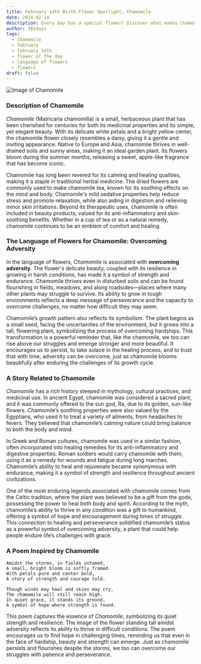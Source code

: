 ```yaml
---
title: February 14th Birth Flower Spotlight, Chamomile
date: 2024-02-14
description: Every day has a special flower! Discover what makes Chamomile unique as today’s birth flower and its symbolic meaning.
author: 365days
tags:
  - chamomile
  - february
  - february 14th
  - flower of the day
  - language of flowers
  - flowers
draft: false
---
```



![Image of Chamomile](https://cdn.pixabay.com/photo/2018/06/29/22/51/chamomile-3506765_640.jpg#center)


### Description of Chamomile

_Chamomile_ (Matricaria chamomilla) is a small, herbaceous plant that has been cherished for centuries for both its medicinal properties and its simple, yet elegant beauty. With its delicate white petals and a bright yellow center, the chamomile flower closely resembles a daisy, giving it a gentle and inviting appearance. Native to Europe and Asia, chamomile thrives in well-drained soils and sunny areas, making it an ideal garden plant. Its flowers bloom during the summer months, releasing a sweet, apple-like fragrance that has become iconic.

Chamomile has long been revered for its calming and healing qualities, making it a staple in traditional herbal medicine. The dried flowers are commonly used to make chamomile tea, known for its soothing effects on the mind and body. Chamomile's mild sedative properties help reduce stress and promote relaxation, while also aiding in digestion and relieving minor skin irritations. Beyond its therapeutic uses, chamomile is often included in beauty products, valued for its anti-inflammatory and skin-soothing benefits. Whether in a cup of tea or as a natural remedy, chamomile continues to be an emblem of comfort and healing.

### The Language of Flowers for Chamomile: Overcoming Adversity

In the language of flowers, _Chamomile_ is associated with **overcoming adversity**. The flower's delicate beauty, coupled with its resilience in growing in harsh conditions, has made it a symbol of strength and endurance. Chamomile thrives even in disturbed soils and can be found flourishing in fields, meadows, and along roadsides—places where many other plants may struggle to survive. Its ability to grow in tough environments reflects a deep message of perseverance and the capacity to overcome challenges, no matter how difficult they may seem.

Chamomile’s growth pattern also reflects its symbolism. The plant begins as a small seed, facing the uncertainties of the environment, but it grows into a tall, flowering plant, symbolizing the process of overcoming hardships. This transformation is a powerful reminder that, like the chamomile, we too can rise above our struggles and emerge stronger and more beautiful. It encourages us to persist, to take solace in the healing process, and to trust that with time, adversity can be overcome, just as chamomile blooms beautifully after enduring the challenges of its growth cycle.

### A Story Related to Chamomile

_Chamomile_ has a rich history steeped in mythology, cultural practices, and medicinal use. In ancient Egypt, chamomile was considered a sacred plant, and it was commonly offered to the sun god, Ra, due to its golden, sun-like flowers. Chamomile’s soothing properties were also valued by the Egyptians, who used it to treat a variety of ailments, from headaches to fevers. They believed that chamomile’s calming nature could bring balance to both the body and mind.

In Greek and Roman cultures, chamomile was used in a similar fashion, often incorporated into healing remedies for its anti-inflammatory and digestive properties. Roman soldiers would carry chamomile with them, using it as a remedy for wounds and fatigue during long marches. Chamomile’s ability to heal and rejuvenate became synonymous with endurance, making it a symbol of strength and resilience throughout ancient civilizations.

One of the most enduring legends associated with chamomile comes from the Celtic tradition, where the plant was believed to be a gift from the gods, possessing the power to heal both body and spirit. According to the myth, chamomile’s ability to thrive in any condition was a gift to humankind, offering a symbol of hope and encouragement during times of struggle. This connection to healing and perseverance solidified chamomile’s status as a powerful symbol of overcoming adversity, a plant that could help people endure life’s challenges with grace.

### A Poem Inspired by Chamomile

```
Amidst the storms, in fields untamed,  
A small, bright bloom is softly framed.  
With petals pure and center bold,  
A story of strength and courage told.  

Though winds may howl and skies may cry,  
The chamomile will still reach high.  
In quiet grace, it stands its ground,  
A symbol of hope where strength is found.
```

This poem captures the essence of _Chamomile_, symbolizing its quiet strength and resilience. The image of the flower standing tall amidst adversity reflects its ability to thrive in difficult conditions. The poem encourages us to find hope in challenging times, reminding us that even in the face of hardship, beauty and strength can emerge. Just as chamomile persists and flourishes despite the storms, we too can overcome our struggles with patience and perseverance.


